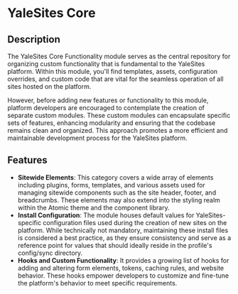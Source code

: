 # YaleSites Core

## Description
The YaleSites Core Functionality module serves as the central repository for organizing custom functionality that is fundamental to the YaleSites platform. Within this module, you'll find templates, assets, configuration overrides, and custom code that are vital for the seamless operation of all sites hosted on the platform.

However, before adding new features or functionality to this module, platform developers are encouraged to contemplate the creation of separate custom modules. These custom modules can encapsulate specific sets of features, enhancing modularity and ensuring that the codebase remains clean and organized. This approach promotes a more efficient and maintainable development process for the YaleSites platform.

## Features
- **Sitewide Elements**: This category covers a wide array of elements including plugins, forms, templates, and various assets used for managing sitewide components such as the site header, footer, and breadcrumbs. These elements may also extend into the styling realm within the Atomic theme and the component library.
- **Install Configuration**: The module houses default values for YaleSites-specific configuration files used during the creation of new sites on the platform. While technically not mandatory, maintaining these install files is considered a best practice, as they ensure consistency and serve as a reference point for values that should ideally reside in the profile's config/sync directory.
- **Hooks and Custom Functionality**: It provides a growing list of hooks for adding and altering form elements, tokens, caching rules, and website behavior. These hooks empower developers to customize and fine-tune the platform's behavior to meet specific requirements.
